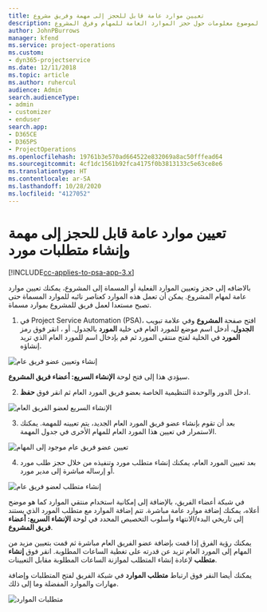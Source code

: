 ```yaml
---
title: تعيين موارد عامة قابل للحجز إلى مهمة وفريق مشروع
description: يوفر هذا الموضوع معلومات حول حجز الموارد العامة للمهام وفرق المشروع.
author: JohnPBurrows
manager: kfend
ms.service: project-operations
ms.custom:
- dyn365-projectservice
ms.date: 12/11/2018
ms.topic: article
ms.author: ruhercul
audience: Admin
search.audienceType:
- admin
- customizer
- enduser
search.app:
- D365CE
- D365PS
- ProjectOperations
ms.openlocfilehash: 19761b3e570ad664522e832069a8ac50fffead64
ms.sourcegitcommit: 4cf1dc1561b92fca4175f0b3813133c5e63ce8e6
ms.translationtype: HT
ms.contentlocale: ar-SA
ms.lasthandoff: 10/28/2020
ms.locfileid: "4127052"
---
```

# <a name="assign-generic-bookable-resources-to-a-task-and-generate-resource-requirements"></a>تعيين موارد عامة قابل للحجز إلى مهمة وإنشاء متطلبات مورد 

[!INCLUDE[cc-applies-to-psa-app-3.x](../includes/cc-applies-to-psa-app-3x.md)]

بالاضافه إلى حجز وتعيين الموارد الفعلية أو المسماة إلى المشروع، يمكنك تعيين موارد عامة لمهام المشروع. يمكن أن تعمل هذه الموارد كعناصر نائبه للموارد المسماة حتى تصبح مستعدا لعمل فريق للمشروع بموارد مسماة. 

1. في Project Service Automation (PSA)، افتح صفحة **المشروع** وفي علامة تبويب **الجدول**، أدخل اسم موضع للمورد العام في خلية **المورد** بالجدول. أو ، انقر فوق رمز **المورد** في الخلية لفتح منتقي المورد ثم قم بإدخال اسم للمورد العام الذي تريد إنشاؤه.

![إنشاء وتعيين عضو فريق عام](media/RM-how-to-9.png)

سيؤدي هذا إلى فتح لوحة **الإنشاء السريع: أعضاء فريق المشروع**. 

2. ادخل الدور والوحدة التنظيمية الخاصة بعضو فريق المورد العام ثم انقر فوق **حفظ**.

![الإنشاء السريع لعضو الفريق العام](media/RM-how-to-10.png)

3. بعد أن تقوم بإنشاء عضو فريق المورد العام الجديد، يتم تعيينه للمهمة. يمكنك الاستمرار في تعيين هذا المورد العام للمهام الأخرى في جدول المهمة.

![تعيين عضو فريق عام موجود إلى المهام](media/RM-how-to-11.png)

4. بعد تعيين المورد العام، يمكنك إنشاء متطلب مورد وتنفيذه من خلال حجز طلب مورد أو إرساله مباشرة إلى مدير مورد.

![إنشاء متطلب لعضو فريق عام](media/RM-how-to-12.png)

في شبكة أعضاء الفريق، بالإضافة إلى إمكانية استخدام منتقي الموارد كما هو موضح أعلاه، يمكنك إضافة موارد عامة مباشرة. تتم إضافة الموارد مع متطلب المورد الذي يستند إلى تاريخي البدء/الانتهاء وأسلوب التخصيص المحدد في لوحة **الإنشاء السريع: أعضاء فريق المشروع**.

يمكنك رؤية الفرق إذا قمت بإضافة عضو الفريق العام مباشرة ثم قمت بتعيين مزيد من المهام إلى المورد العام تزيد عن قدرته على تغطية الساعات المطلوبة. انقر فوق **إنشاء متطلب** لإعادة إنشاء المتطلب لموازنة الساعات المطلوبة مقابل التعيينات.

يمكنك أيضا النقر فوق ارتباط **متطلب الموارد** في شبكة الفريق لفتح المتطلبات وإضافة مهارات والموارد المفضلة وما إلى ذلك.

![متطلبات الموارد](media/RM-how-to-13.png)

